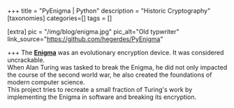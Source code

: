 +++
title = "PyEnigma | Python"
description = "Historic Cryptography"
[taxonomies]
categories=[]
tags = []

[extra]
pic = "/img/blog/enigma.jpg"
pic_alt="Old typwriter"
link_source="https://github.com/hegerdes/PyEnigma"

+++
The **[Enigma](https://en.wikipedia.org/wiki/Enigma_machine)** was an evolutionary encryption device. It was considered uncrackable.  
When Alan Turing was tasked to break the Enigma, he did not only impacted the course of the second world war, he also created the foundations of modern computer science.  
This project tries to recreate a small fraction of Turing's work by implementing the Enigma in software and breaking its encryption.
